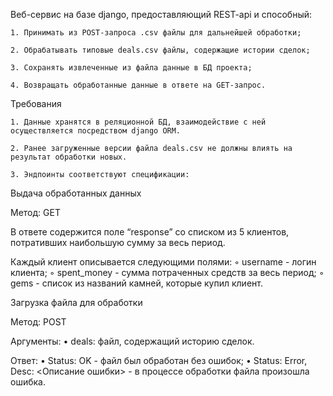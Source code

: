 Веб-сервис на базе django, предоставляющий REST-api и способный:

    1. Принимать из POST-запроса .csv файлы для дальнейшей обработки;

    2. Обрабатывать типовые deals.csv файлы, содержащие истории сделок;

    3. Сохранять извлеченные из файла данные в БД проекта;

    4. Возвращать обработанные данные в ответе на GET-запрос.

Требования

    1. Данные хранятся в реляционной БД, взаимодействие с ней осуществляется посредством django ORM.

    2. Ранее загруженные версии файла deals.csv не должны влиять на результат обработки новых.

    3. Эндпоинты соответствуют спецификации:

Выдача обработанных данных

Метод: GET

В ответе содержится поле “response” со списком из 5 клиентов, потративших наибольшую сумму за весь период.

Каждый клиент описывается следующими полями:
◦ username - логин клиента;
◦ spent_money - сумма потраченных средств за весь период;
◦ gems - список из названий камней, которые купил клиент.


Загрузка файла для обработки

Метод: POST

Аргументы:
                • deals: файл, содержащий историю сделок.

Ответ:
                • Status: OK - файл был обработан без ошибок;
                • Status: Error, Desc: <Описание ошибки> - в процессе обработки файла произошла ошибка.
